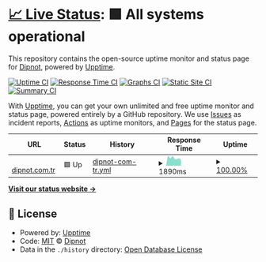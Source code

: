 # [📈 Live Status](https://dipnot.github.io/upptime): <!--live status--> **🟩 All systems operational**

This repository contains the open-source uptime monitor and status page for [Dipnot](https://www.dipnot.com.tr/), powered by [Upptime](https://github.com/upptime/upptime).

[![Uptime CI](https://github.com/dipnot/upptime/workflows/Uptime%20CI/badge.svg)](https://github.com/dipnot/upptime/actions?query=workflow%3A%22Uptime+CI%22)
[![Response Time CI](https://github.com/dipnot/upptime/workflows/Response%20Time%20CI/badge.svg)](https://github.com/dipnot/upptime/actions?query=workflow%3A%22Response+Time+CI%22)
[![Graphs CI](https://github.com/dipnot/upptime/workflows/Graphs%20CI/badge.svg)](https://github.com/dipnot/upptime/actions?query=workflow%3A%22Graphs+CI%22)
[![Static Site CI](https://github.com/dipnot/upptime/workflows/Static%20Site%20CI/badge.svg)](https://github.com/dipnot/upptime/actions?query=workflow%3A%22Static+Site+CI%22)
[![Summary CI](https://github.com/dipnot/upptime/workflows/Summary%20CI/badge.svg)](https://github.com/dipnot/upptime/actions?query=workflow%3A%22Summary+CI%22)

With [Upptime](https://upptime.js.org), you can get your own unlimited and free uptime monitor and status page, powered entirely by a GitHub repository. We use [Issues](https://github.com/dipnot/upptime/issues) as incident reports, [Actions](https://github.com/dipnot/upptime/actions) as uptime monitors, and [Pages](https://dipnot.github.io/upptime) for the status page.

<!--start: status pages-->
<!-- This summary is generated by Upptime (https://github.com/upptime/upptime) -->
<!-- Do not edit this manually, your changes will be overwritten -->
<!-- prettier-ignore -->
| URL | Status | History | Response Time | Uptime |
| --- | ------ | ------- | ------------- | ------ |
| <img alt="" src="https://favicons.githubusercontent.com/www.dipnot.com.tr" height="13"> [dipnot.com.tr](https://www.dipnot.com.tr) | 🟩 Up | [dipnot-com-tr.yml](https://github.com/dipnot/upptime/commits/HEAD/history/dipnot-com-tr.yml) | <details><summary><img alt="Response time graph" src="./graphs/dipnot-com-tr/response-time-week.png" height="20"> 1890ms</summary><br><a href="https://dipnot.github.io/upptime/history/dipnot-com-tr"><img alt="Response time 1654" src="https://img.shields.io/endpoint?url=https%3A%2F%2Fraw.githubusercontent.com%2Fdipnot%2Fupptime%2FHEAD%2Fapi%2Fdipnot-com-tr%2Fresponse-time.json"></a><br><a href="https://dipnot.github.io/upptime/history/dipnot-com-tr"><img alt="24-hour response time 1431" src="https://img.shields.io/endpoint?url=https%3A%2F%2Fraw.githubusercontent.com%2Fdipnot%2Fupptime%2FHEAD%2Fapi%2Fdipnot-com-tr%2Fresponse-time-day.json"></a><br><a href="https://dipnot.github.io/upptime/history/dipnot-com-tr"><img alt="7-day response time 1890" src="https://img.shields.io/endpoint?url=https%3A%2F%2Fraw.githubusercontent.com%2Fdipnot%2Fupptime%2FHEAD%2Fapi%2Fdipnot-com-tr%2Fresponse-time-week.json"></a><br><a href="https://dipnot.github.io/upptime/history/dipnot-com-tr"><img alt="30-day response time 1654" src="https://img.shields.io/endpoint?url=https%3A%2F%2Fraw.githubusercontent.com%2Fdipnot%2Fupptime%2FHEAD%2Fapi%2Fdipnot-com-tr%2Fresponse-time-month.json"></a><br><a href="https://dipnot.github.io/upptime/history/dipnot-com-tr"><img alt="1-year response time 1654" src="https://img.shields.io/endpoint?url=https%3A%2F%2Fraw.githubusercontent.com%2Fdipnot%2Fupptime%2FHEAD%2Fapi%2Fdipnot-com-tr%2Fresponse-time-year.json"></a></details> | <details><summary><a href="https://dipnot.github.io/upptime/history/dipnot-com-tr">100.00%</a></summary><a href="https://dipnot.github.io/upptime/history/dipnot-com-tr"><img alt="All-time uptime 100.00%" src="https://img.shields.io/endpoint?url=https%3A%2F%2Fraw.githubusercontent.com%2Fdipnot%2Fupptime%2FHEAD%2Fapi%2Fdipnot-com-tr%2Fuptime.json"></a><br><a href="https://dipnot.github.io/upptime/history/dipnot-com-tr"><img alt="24-hour uptime 100.00%" src="https://img.shields.io/endpoint?url=https%3A%2F%2Fraw.githubusercontent.com%2Fdipnot%2Fupptime%2FHEAD%2Fapi%2Fdipnot-com-tr%2Fuptime-day.json"></a><br><a href="https://dipnot.github.io/upptime/history/dipnot-com-tr"><img alt="7-day uptime 100.00%" src="https://img.shields.io/endpoint?url=https%3A%2F%2Fraw.githubusercontent.com%2Fdipnot%2Fupptime%2FHEAD%2Fapi%2Fdipnot-com-tr%2Fuptime-week.json"></a><br><a href="https://dipnot.github.io/upptime/history/dipnot-com-tr"><img alt="30-day uptime 100.00%" src="https://img.shields.io/endpoint?url=https%3A%2F%2Fraw.githubusercontent.com%2Fdipnot%2Fupptime%2FHEAD%2Fapi%2Fdipnot-com-tr%2Fuptime-month.json"></a><br><a href="https://dipnot.github.io/upptime/history/dipnot-com-tr"><img alt="1-year uptime 100.00%" src="https://img.shields.io/endpoint?url=https%3A%2F%2Fraw.githubusercontent.com%2Fdipnot%2Fupptime%2FHEAD%2Fapi%2Fdipnot-com-tr%2Fuptime-year.json"></a></details>

<!--end: status pages-->

[**Visit our status website →**](https://dipnot.github.io/upptime)

## 📄 License

- Powered by: [Upptime](https://github.com/upptime/upptime)
- Code: [MIT](./LICENSE) © [Dipnot](https://www.dipnot.com.tr/)
- Data in the `./history` directory: [Open Database License](https://opendatacommons.org/licenses/odbl/1-0/)
